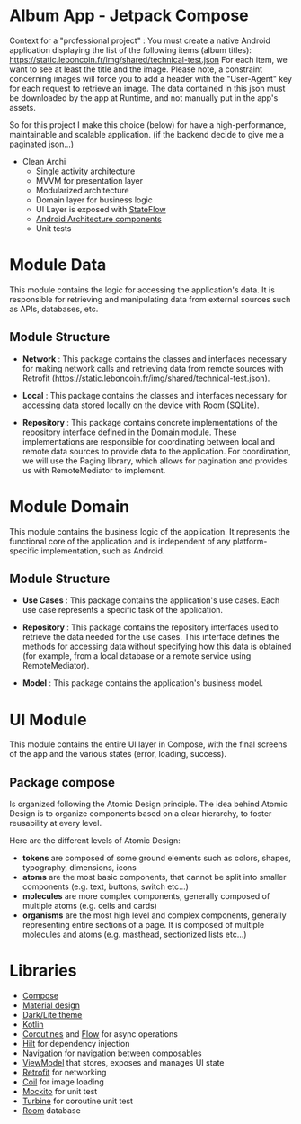 # Album App - Jetpack Compose

 Context for a "professional project" :
 You must create a native Android application displaying the list of the following items 
 (album titles): https://static.leboncoin.fr/img/shared/technical-test.json
 For each item, we want to see at least the title and the image. Please note, a constraint concerning
 images will force you to add a header with the "User-Agent" key for each request to retrieve an image.
 The data contained in this json must be downloaded by the app at Runtime, and not manually put 
 in the app's assets.

So for this project I make this choice (below) for have a high-performance, maintainable and
scalable application. (if the backend decide to give me a paginated json...)

* Clean Archi
  * Single activity architecture
  * MVVM for presentation layer
  * Modularized architecture
  * Domain layer for business logic
  * UI Layer is exposed with [StateFlow](https://developer.android.com/kotlin/flow/stateflow-and-sharedflow)
  * [Android Architecture components](https://developer.android.com/topic/libraries/architecture)
  * Unit tests

# Module Data

This module contains the logic for accessing the application's data. It is responsible for 
retrieving and manipulating data from external sources such as APIs, databases, etc.

## Module Structure

- **Network** : This package contains the classes and interfaces necessary for making network calls
and retrieving data from remote sources with Retrofit 
(https://static.leboncoin.fr/img/shared/technical-test.json).

- **Local** : This package contains the classes and interfaces necessary for accessing data stored
locally on the device with Room (SQLite).

- **Repository** : This package contains concrete implementations of the repository interface 
defined in the Domain module. These implementations are responsible for coordinating between local 
and remote data sources to provide data to the application. For coordination, we will use the Paging
library, which allows for pagination and provides us with RemoteMediator to implement.

# Module Domain
This module contains the business logic of the application. It represents the functional core of 
the application and is independent of any platform-specific implementation, such as Android.

## Module Structure

- **Use Cases** : This package contains the application's use cases. Each use case represents a 
specific task of the application.

- **Repository** : This package contains the repository interfaces used to retrieve the data needed
for the use cases. This interface defines the methods for accessing data without specifying how this data is obtained (for example, from a local database or a remote service using RemoteMediator).

- **Model** : This package contains the application's business model.

#  UI Module
This module contains the entire UI layer in Compose, with the final screens of the app and the 
various states (error, loading, success).

## Package compose 
Is organized following the Atomic Design principle.
The idea behind Atomic Design is to organize components based on a clear hierarchy, to foster
reusability at every level.

Here are the different levels of Atomic Design:

- **tokens** are composed of some ground elements such as colors, shapes,
  typography, dimensions, icons
- **atoms** are the most basic components, that cannot be split into smaller components (e.g. text,
  buttons, switch etc...)
- **molecules** are more complex components, generally composed of multiple atoms (e.g. cells and
  cards)
- **organisms** are the most high level and complex components, generally representing entire
  sections of a page. It is composed of multiple molecules and atoms (e.g. masthead, sectionized lists
  etc...)


# Libraries
  * [Compose](https://developer.android.com/jetpack/compose)
  * [Material design](https://material.io/design)
  * [Dark/Lite theme](https://material.io/design/color/dark-theme.html)
  * [Kotlin](https://kotlinlang.org/)
  * [Coroutines](https://kotlinlang.org/docs/reference/coroutines-overview.html) and [Flow](https://developer.android.com/kotlin/flow) for async operations
  * [Hilt](https://developer.android.com/training/dependency-injection/hilt-android) for dependency injection
  * [Navigation](https://developer.android.com/topic/libraries/architecture/navigation/) for navigation between composables
  * [ViewModel](https://developer.android.com/topic/libraries/architecture/viewmodel) that stores, exposes and manages UI state
  * [Retrofit](https://square.github.io/retrofit/) for networking
  * [Coil](https://github.com/coil-kt/coil) for image loading
  * [Mockito](https://site.mockito.org/) for unit test
  * [Turbine](https://github.com/cashapp/turbine) for coroutine unit test
  * [Room](https://developer.android.com/training/data-storage/room) database
